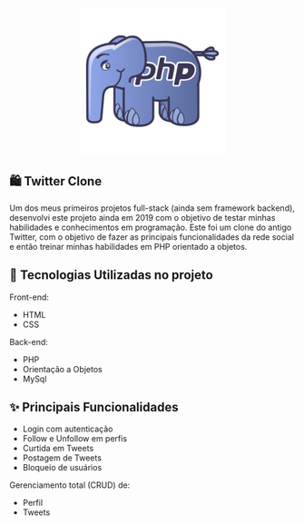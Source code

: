 <p align="center">
  <a href="https://www.php.net" target="_blank">
    <img src="public/img/php-logo.png" width="260" alt="PHP Logo">
  </a>
</p>


## 🛍️ Twitter Clone
Um dos meus primeiros projetos full-stack (ainda sem framework backend), desenvolvi este projeto ainda em 2019 com o objetivo de testar minhas habilidades e conhecimentos em programação. Este foi um clone do antigo Twitter, com o objetivo de fazer as principais funcionalidades da rede social e então treinar minhas habilidades em PHP orientado a objetos.

## 🚀 Tecnologias Utilizadas no projeto

Front-end:
- HTML
- CSS

Back-end:
- PHP
- Orientação a Objetos
- MySql

## ✨ Principais Funcionalidades

- Login com autenticação
- Follow e Unfollow em perfis
- Curtida em Tweets
- Postagem de Tweets
- Bloqueio de usuários

Gerenciamento total (CRUD) de:

- Perfil
- Tweets
